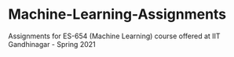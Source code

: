 # Machine-Learning-Assignments
Assignments for ES-654 (Machine Learning) course offered at IIT Gandhinagar - Spring 2021
